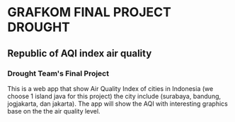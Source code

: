 # GRAFKOM FINAL PROJECT DROUGHT

## Republic of AQI index air quality

### Drought Team's Final Project


This is a web app that show Air Quality Index of cities in Indonesia (we choose 1 island java for this project)  the city include (surabaya, bandung, jogjakarta, dan jakarta). The app will show the AQI with interesting graphics base on the the air quality level.

 
 
